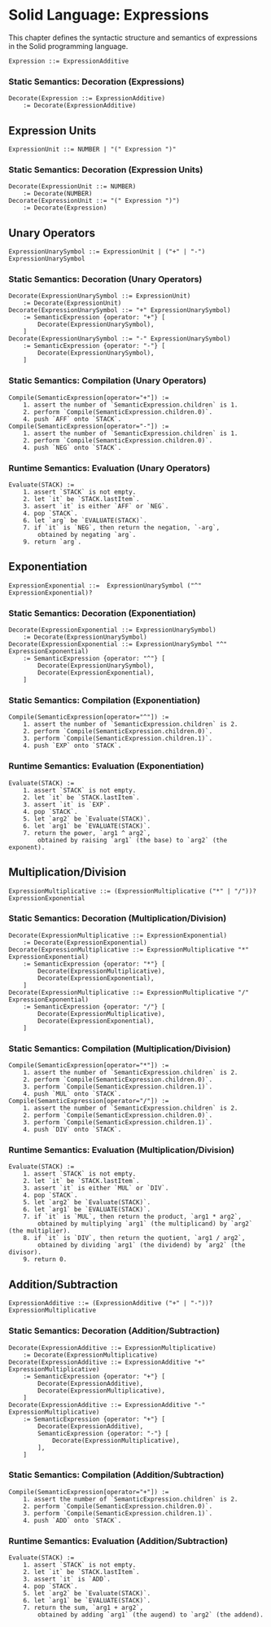 # Solid Language: Expressions

This chapter defines the syntactic structure and semantics of expressions in the Solid programming language.

```w3c
Expression ::= ExpressionAdditive
```


### Static Semantics: Decoration (Expressions)
```w3c
Decorate(Expression ::= ExpressionAdditive)
	:= Decorate(ExpressionAdditive)
```



## Expression Units
```w3c
ExpressionUnit ::= NUMBER | "(" Expression ")"
```


### Static Semantics: Decoration (Expression Units)
```w3c
Decorate(ExpressionUnit ::= NUMBER)
	:= Decorate(NUMBER)
Decorate(ExpressionUnit ::= "(" Expression ")")
	:= Decorate(Expression)
```



## Unary Operators
```w3c
ExpressionUnarySymbol ::= ExpressionUnit | ("+" | "-") ExpressionUnarySymbol
```


### Static Semantics: Decoration (Unary Operators)
```w3c
Decorate(ExpressionUnarySymbol ::= ExpressionUnit)
	:= Decorate(ExpressionUnit)
Decorate(ExpressionUnarySymbol ::= "+" ExpressionUnarySymbol)
	:= SemanticExpression {operator: "+"} [
		Decorate(ExpressionUnarySymbol),
	]
Decorate(ExpressionUnarySymbol ::= "-" ExpressionUnarySymbol)
	:= SemanticExpression {operator: "-"} [
		Decorate(ExpressionUnarySymbol),
	]
```


### Static Semantics: Compilation (Unary Operators)
```w3c
Compile(SemanticExpression[operator="+"]) :=
	1. assert the number of `SemanticExpression.children` is 1.
	2. perform `Compile(SemanticExpression.children.0)`.
	4. push `AFF` onto `STACK`.
Compile(SemanticExpression[operator="-"]) :=
	1. assert the number of `SemanticExpression.children` is 1.
	2. perform `Compile(SemanticExpression.children.0)`.
	4. push `NEG` onto `STACK`.
```


### Runtime Semantics: Evaluation (Unary Operators)
```w3c
Evaluate(STACK) :=
	1. assert `STACK` is not empty.
	2. let `it` be `STACK.lastItem`.
	3. assert `it` is either `AFF` or `NEG`.
	4. pop `STACK`.
	6. let `arg` be `EVALUATE(STACK)`.
	7. if `it` is `NEG`, then return the negation, `-arg`,
		obtained by negating `arg`.
	9. return `arg`.
```



## Exponentiation
```w3c
ExpressionExponential ::=  ExpressionUnarySymbol ("^" ExpressionExponential)?
```


### Static Semantics: Decoration (Exponentiation)
```w3c
Decorate(ExpressionExponential ::= ExpressionUnarySymbol)
	:= Decorate(ExpressionUnarySymbol)
Decorate(ExpressionExponential ::= ExpressionUnarySymbol "^" ExpressionExponential)
	:= SemanticExpression {operator: "^"} [
		Decorate(ExpressionUnarySymbol),
		Decorate(ExpressionExponential),
	]
```


### Static Semantics: Compilation (Exponentiation)
```w3c
Compile(SemanticExpression[operator="^"]) :=
	1. assert the number of `SemanticExpression.children` is 2.
	2. perform `Compile(SemanticExpression.children.0)`.
	3. perform `Compile(SemanticExpression.children.1)`.
	4. push `EXP` onto `STACK`.
```


### Runtime Semantics: Evaluation (Exponentiation)
```w3c
Evaluate(STACK) :=
	1. assert `STACK` is not empty.
	2. let `it` be `STACK.lastItem`.
	3. assert `it` is `EXP`.
	4. pop `STACK`.
	5. let `arg2` be `Evaluate(STACK)`.
	6. let `arg1` be `EVALUATE(STACK)`.
	7. return the power, `arg1 ^ arg2`,
		obtained by raising `arg1` (the base) to `arg2` (the exponent).
```



## Multiplication/Division
```w3c
ExpressionMultiplicative ::= (ExpressionMultiplicative ("*" | "/"))? ExpressionExponential
```


### Static Semantics: Decoration (Multiplication/Division)
```w3c
Decorate(ExpressionMultiplicative ::= ExpressionExponential)
	:= Decorate(ExpressionExponential)
Decorate(ExpressionMultiplicative ::= ExpressionMultiplicative "*" ExpressionExponential)
	:= SemanticExpression {operator: "*"} [
		Decorate(ExpressionMultiplicative),
		Decorate(ExpressionExponential),
	]
Decorate(ExpressionMultiplicative ::= ExpressionMultiplicative "/" ExpressionExponential)
	:= SemanticExpression {operator: "/"} [
		Decorate(ExpressionMultiplicative),
		Decorate(ExpressionExponential),
	]
```


### Static Semantics: Compilation (Multiplication/Division)
```w3c
Compile(SemanticExpression[operator="*"]) :=
	1. assert the number of `SemanticExpression.children` is 2.
	2. perform `Compile(SemanticExpression.children.0)`.
	3. perform `Compile(SemanticExpression.children.1)`.
	4. push `MUL` onto `STACK`.
Compile(SemanticExpression[operator="/"]) :=
	1. assert the number of `SemanticExpression.children` is 2.
	2. perform `Compile(SemanticExpression.children.0)`.
	3. perform `Compile(SemanticExpression.children.1)`.
	4. push `DIV` onto `STACK`.
```


### Runtime Semantics: Evaluation (Multiplication/Division)
```w3c
Evaluate(STACK) :=
	1. assert `STACK` is not empty.
	2. let `it` be `STACK.lastItem`.
	3. assert `it` is either `MUL` or `DIV`.
	4. pop `STACK`.
	5. let `arg2` be `Evaluate(STACK)`.
	6. let `arg1` be `EVALUATE(STACK)`.
	7. if `it` is `MUL`, then return the product, `arg1 * arg2`,
		obtained by multiplying `arg1` (the multiplicand) by `arg2` (the multiplier).
	8. if `it` is `DIV`, then return the quotient, `arg1 / arg2`,
		obtained by dividing `arg1` (the dividend) by `arg2` (the divisor).
	9. return 0.
```



## Addition/Subtraction
```w3c
ExpressionAdditive ::= (ExpressionAdditive ("+" | "-"))? ExpressionMultiplicative
```


### Static Semantics: Decoration (Addition/Subtraction)
```w3c
Decorate(ExpressionAdditive ::= ExpressionMultiplicative)
	:= Decorate(ExpressionMultiplicative)
Decorate(ExpressionAdditive ::= ExpressionAdditive "+" ExpressionMultiplicative)
	:= SemanticExpression {operator: "+"} [
		Decorate(ExpressionAdditive),
		Decorate(ExpressionMultiplicative),
	]
Decorate(ExpressionAdditive ::= ExpressionAdditive "-" ExpressionMultiplicative)
	:= SemanticExpression {operator: "+"} [
		Decorate(ExpressionAdditive),
		SemanticExpression {operator: "-"} [
			Decorate(ExpressionMultiplicative),
		],
	]
```


### Static Semantics: Compilation (Addition/Subtraction)
```w3c
Compile(SemanticExpression[operator="+"]) :=
	1. assert the number of `SemanticExpression.children` is 2.
	2. perform `Compile(SemanticExpression.children.0)`.
	3. perform `Compile(SemanticExpression.children.1)`.
	4. push `ADD` onto `STACK`.
```


### Runtime Semantics: Evaluation (Addition/Subtraction)
```w3c
Evaluate(STACK) :=
	1. assert `STACK` is not empty.
	2. let `it` be `STACK.lastItem`.
	3. assert `it` is `ADD`.
	4. pop `STACK`.
	5. let `arg2` be `Evaluate(STACK)`.
	6. let `arg1` be `EVALUATE(STACK)`.
	7. return the sum, `arg1 + arg2`,
		obtained by adding `arg1` (the augend) to `arg2` (the addend).
```
